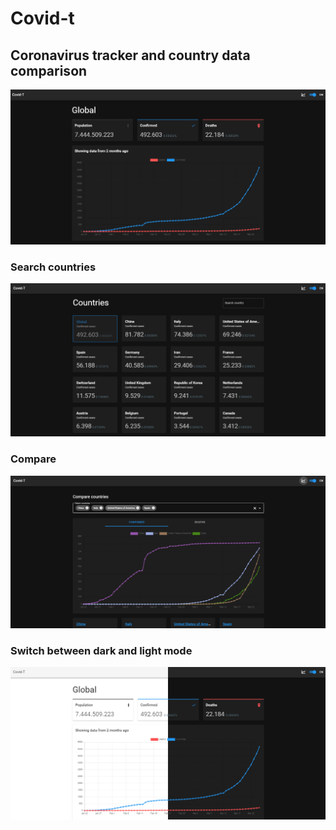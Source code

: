# Covid-t
## Coronavirus tracker and country data comparison

![Home Screen](/images/home.png)

### Search countries
![Search countries](/images/countries_search.png)

### Compare
![Compare](/images/comparison.png)

### Switch between dark and light mode
![Dark and light modes](/images/home_dark.png)

